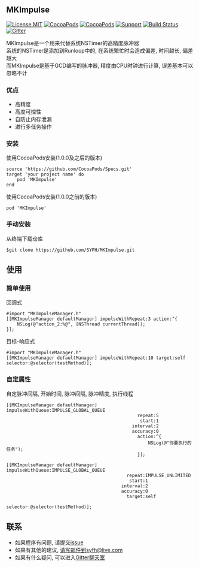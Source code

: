 ## MKImpulse 

[![License MIT](https://img.shields.io/badge/license-MIT-green.svg?style=flat)](https://github.com/SYFH/MKImpulse/blob/master/LICENSE)
[![CocoaPods](http://img.shields.io/cocoapods/v/MKImpulse.svg?style=flat)](https://cocoapods.org/?q=MKImpulse)
[![CocoaPods](http://img.shields.io/cocoapods/p/MKImpulse.svg?style=flat)](https://cocoapods.org/?q=MKImpulse)
[![Support](https://img.shields.io/badge/support-iOS%207%2B%20-blue.svg?style=flat)](https://www.apple.com/nl/ios/)
[![Build Status](https://travis-ci.org/SYFH/MKImpulse.svg?branch=master)](https://travis-ci.org/SYFH/MKImpulse)
[![Gitter](http://badges.gitter.im/SYFH/MKImpulse.svg)](https://gitter.im/SYFH/MKImpulse)


MKImpulse是一个用来代替系统NSTimer的高精度脉冲器  
系统的NSTimer是添加到Runloop中的, 在系统繁忙时会造成偏差, 时间越长, 偏差越大  
而MKImpulse是基于GCD编写的脉冲器, 精度由CPU时钟进行计算, 误差基本可以忽略不计

### 优点
 - 高精度
 - 高度可控性
 - 自防止内存泄漏
 - 进行多任务操作

### 安装
使用CocoaPods安装(1.0.0及之后的版本)
```
source 'https://github.com/CocoaPods/Specs.git'
target 'your project name' do
	pod 'MKImpulse'
end
```
使用CocoaPods安装(1.0.0之前的版本)
```
pod 'MKImpulse'
```

### 手动安装
从终端下载仓库
```
$git clone https://github.com/SYFH/MKImpulse.git
```

## 使用 

### 简单使用
回调式
```
#import "MKImpulseManager.h"
[[MKImpulseManager defaultManager] impulseWithRepeat:3 action:^{
	NSLog(@"action_2:%@", [NSThread currentThread]);
}];
```

目标-响应式
```
#import "MKImpulseManager.h"
[[MKImpulseManager defaultManager] impulseWithRepeat:10 target:self selector:@selector(testMethod)];
```

### 自定属性
自定脉冲间隔, 开始时间, 脉冲间隔, 脉冲精度, 执行线程
```
[[MKImpulseManager defaultManager] impulseWithQueue:IMPULSE_GLOBAL_QUEUE
                                                 repeat:5
                                                  start:1
                                               interval:2
                                               accuracy:0
                                                 action:^{
                                                     NSLog(@"你要执行的任务");
                                                 }];

[[MKImpulseManager defaultManager] impulseWithQueue:IMPULSE_GLOBAL_QUEUE
                                             repeat:IMPULSE_UNLIMITED
                                              start:1
                                           interval:2
                                           accuracy:0
                                             target:self
                                           selector:@selector(testMethod)];
```

## 联系

- 如果程序有问题, 请提交[issue](https://github.com/SYFH/MKImpulse/issues)
- 如果有其他的建议, 请写邮件到syfh@live.com
- 如果有什么疑问, 可以进入[Gitter聊天室](https://gitter.im/SYFH/MKImpulse)
